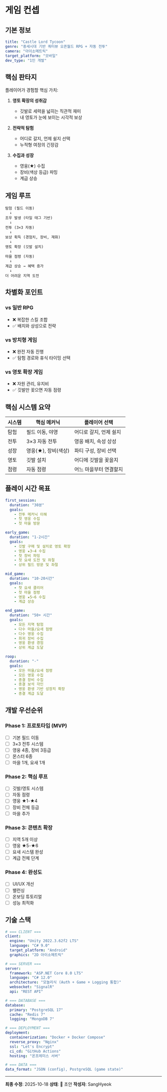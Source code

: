 # 게임 컨셉

## 기본 정보

```yaml
title: "Castle Lord Tycoon"
genre: "중세시대 기반 쿼터뷰 오픈월드 RPG + 자동 전투"
camera: "아이소메트릭"
target_platform: "모바일"
dev_type: "1인 개발"
```

## 핵심 판타지

플레이어가 경험할 핵심 가치:

1. **영토 확장의 성취감**
   - 깃발로 세력을 넓히는 직관적 재미
   - 내 영토가 눈에 보이는 시각적 보상

2. **전략적 탐험**
   - 어디로 갈지, 언제 쉴지 선택
   - 누적형 여정의 긴장감

3. **수집과 성장**
   - 영웅(★) 수집
   - 장비(색상 등급) 파밍
   - 계급 상승

## 게임 루프

```
탐험 (필드 이동)
  ↓
조우 발생 (타일 태그 기반)
  ↓
전투 (3×3 자동)
  ↓
보상 획득 (경험치, 장비, 재화)
  ↓
영토 확장 (깃발 설치)
  ↓
마을 점령 (자동)
  ↓
계급 상승 → 혜택 증가
  ↓
더 어려운 지역 도전
```

## 차별화 포인트

### vs 일반 RPG
- ❌ 복잡한 스킬 조합
- ✅ 배치와 상성으로 전략

### vs 방치형 게임
- ❌ 완전 자동 진행
- ✅ 탐험 경로와 휴식 타이밍 선택

### vs 영토 확장 게임
- ❌ 자원 관리, 유지비
- ✅ 깃발만 꽂으면 자동 점령

## 핵심 시스템 요약

| 시스템 | 핵심 메커닉 | 플레이어 선택 |
|--------|------------|--------------|
| 탐험 | 필드 이동, 야영 | 어디로 갈지, 언제 쉴지 |
| 전투 | 3×3 자동 전투 | 영웅 배치, 속성 상성 |
| 성장 | 영웅(★), 장비(색상) | 파티 구성, 장비 선택 |
| 영토 | 깃발 설치 | 어디에 깃발을 꽂을지 |
| 점령 | 자동 점령 | 어느 마을부터 연결할지 |

## 플레이 시간 목표

```yaml
first_session:
  duration: "30분"
  goals:
    - 전투 메커닉 이해
    - 첫 영웅 수집
    - 첫 마을 방문

early_game:
  duration: "1-2시간"
  goals:
    - 깃발 구매 및 설치로 영토 확장
    - 영웅 ★3~4 수집
    - 첫 장비 파밍
    - 첫 요새 도전 및 좌절
    - 상위 필드 방문 및 좌절

mid_game:
  duration: "10-20시간"
  goals:
    - 첫 요새 클리어
    - 첫 마을 점령
    - 영웅 ★5~6 수집
    - 계급 상승

end_game:
  duration: "50+ 시간"
  goals:
    - 모든 지역 탐험
    - 다수 마을/요새 점령
    - 다수 영웅 수집
    - 희귀 장비 수집
    - 영웅 환생 경험
    - 상위 계급 도달

roop:
  duration: "-"
  goals:
    - 모든 마을/요새 점령
    - 모든 영웅 수집
    - 종결 장비 수집
    - 종결 보석 각인
    - 영웅 환생 기반 성장치 확장
    - 종결 계급 도달
```

## 개발 우선순위

### Phase 1: 프로토타입 (MVP)
- [ ] 기본 필드 이동
- [ ] 3×3 전투 시스템
- [ ] 영웅 4종, 장비 3등급
- [ ] 몬스터 6종
- [ ] 마을 1개, 요새 1개

### Phase 2: 핵심 루프
- [ ] 깃발/영토 시스템
- [ ] 자동 점령
- [ ] 영웅 ★1-★4
- [ ] 장비 전체 등급
- [ ] 마을 추가

### Phase 3: 콘텐츠 확장
- [ ] 지역 5개 이상
- [ ] 영웅 ★5-★6
- [ ] 요새 시스템 완성
- [ ] 계급 전체 단계

### Phase 4: 완성도
- [ ] UI/UX 개선
- [ ] 밸런싱
- [ ] 온보딩 튜토리얼
- [ ] 성능 최적화

## 기술 스택

```yaml
# === CLIENT ===
client:
  engine: "Unity 2022.3.62f2 LTS"
  language: "C# 9.0"
  target_platform: "Android"
  graphics: "2D 아이소메트릭"

# === SERVER ===
server:
  framework: "ASP.NET Core 8.0 LTS"
  language: "C# 12.0"
  architecture: "모놀리식 (Auth + Game + Logging 통합)"
  websocket: "SignalR"
  api: "REST API"

# === DATABASE ===
database:
  primary: "PostgreSQL 17"
  cache: "Redis 7"
  logging: "MongoDB 7"

# === DEPLOYMENT ===
deployment:
  containerization: "Docker + Docker Compose"
  reverse_proxy: "Nginx"
  ssl: "Let's Encrypt"
  ci_cd: "GitHub Actions"
  hosting: "온프레미스 서버"

# === DATA ===
data_format: "JSON (config), PostgreSQL (game state)"
```

---
**최종 수정**: 2025-10-18
**상태**: 🔴 초안
**작성자**: SangHyeok
